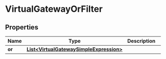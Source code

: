 

# VirtualGatewayOrFilter


## Properties

| Name | Type | Description | Notes |
|------------ | ------------- | ------------- | -------------|
|**or** | [**List&lt;VirtualGatewaySimpleExpression&gt;**](VirtualGatewaySimpleExpression.md) |  |  [optional] |



